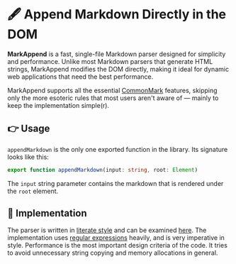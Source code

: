 # 🖋️ Append Markdown Directly in the DOM

**MarkAppend** is a fast, single-file Markdown parser designed for simplicity 
and performance. Unlike most Markdown parsers that generate HTML strings, 
MarkAppend modifies the DOM directly, making it ideal for dynamic web 
applications that need the best performance.

MarkAppend supports all the essential [CommonMark] features, skipping only the 
more esoteric rules that most users aren't aware of &mdash; mainly to keep the 
implementation simple(r).

## 👉 Usage

`appendMarkdown` is the only one exported function in the library. Its signature 
looks like this:
```ts
export function appendMarkdown(input: string, root: Element)
```
The `input` string parameter contains the markdown that is rendered under the 
`root` element.

## 🍰 Implementation

The parser is written in [literate style] and can be examined [here]. The 
implementation uses [regular expressions] heavily, and is very imperative in
style. Performance is the most important design criteria of the code. It tries
to avoid unnecessary string copying and memory allocations in general.

[CommonMark]: https://spec.commonmark.org/
[literate style]: https://en.wikipedia.org/wiki/Literate_programming
[here]: src/parser.html
[regular expressions]: https://en.wikipedia.org/wiki/Regular_expression